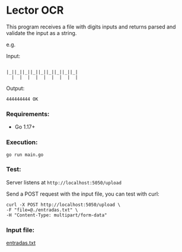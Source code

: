 # Lector OCR

This program receives a file with digits inputs and returns parsed and validate the input as a string. 

e.g.

Input:
```
                           
|_||_||_||_||_||_||_||_||_|
  |  |  |  |  |  |  |  |  |
```
Output:
```
444444444 OK
```

### Requirements:
- Go 1.17+

### Execution:
``` go run main.go ```

### Test:

Server listens at `http://localhost:5050/upload`

Send a POST request with the input file, you can test with curl:
```
curl -X POST http://localhost:5050/upload \
-F "file=@./entradas.txt" \
-H "Content-Type: multipart/form-data"
```

### Input file:
[entradas.txt](./entradas.txt)

